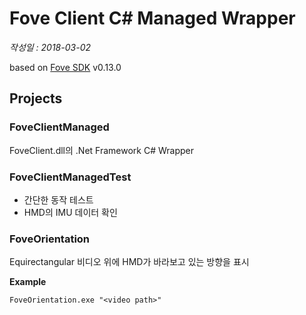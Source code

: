 # Fove Client C# Managed Wrapper

*작성일 : 2018-03-02*

based on [Fove SDK](https://github.com/FoveHMD/FoveCppSample) v0.13.0

## Projects

### FoveClientManaged

FoveClient.dll의 .Net Framework C# Wrapper

### FoveClientManagedTest

- 간단한 동작 테스트
- HMD의 IMU 데이터 확인

### FoveOrientation

Equirectangular 비디오 위에 HMD가 바라보고 있는 방향을 표시

**Example**

```shell
FoveOrientation.exe "<video path>"
```
